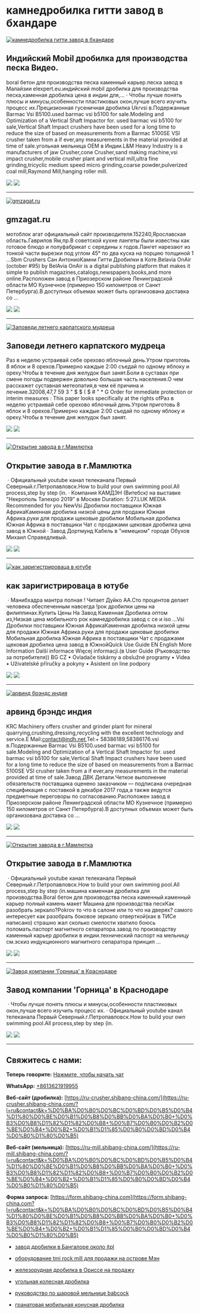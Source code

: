 # камнедробилка гитти завод в бхандаре

<a href="https://swt.shibang-china.com/?l=ru&img&k=%D0%BA%D0%B0%D0%BC%D0%BD%D0%B5%D0%B4%D1%80%D0%BE%D0%B1%D0%B8%D0%BB%D0%BA%D0%B0+%D0%B3%D0%B8%D1%82%D1%82%D0%B8+%D0%B7%D0%B0%D0%B2%D0%BE%D0%B4+%D0%B2+%D0%B1%D1%85%D0%B0%D0%BD%D0%B4%D0%B0%D1%80%D0%B5" target="_blank">![камнедробилка гитти завод в бхандаре](http://static.shibang-china.com/all-800x300/500.jpg)</a>

## Индийский Mobil дробилка для производства песка Видео.
boral бетон для производства песка каменный карьер.песка завод в Малайзии elexpert.eu.индийский mobil дробилка для производства песка,каменная дробилка цена в индии для,…&nbsp;&#0183;&#32;Чтобы лучше понять плюсы и минусы,особенности пластиковых окон,лучше всего изучить процесс их.Прецизионная гусеничная дробилка Ukrvsi в.Подержанные Barmac Vsi B5100.used barmac vsi b5100 for sale.Modeling and Optimization of a Vertical Shaft Impactor for. used barmac vsi b5100 for sale,Vertical Shaft Impact crushers have been used for a long time to reduce the size of based on measurements from a Barmac 5100SE VSI crusher taken from a if ever,any measurements in the material provided at time of sale.угольная мельница OEM в Индии.L&amp;M Heavy Industry is a manufacturers of jaw Crusher,cone Crusher,sand making machine,vsi impact crusher,mobile crusher plant and vertical mill,ultra fine grinding,tricyclic medium speed micro grinding,coarse powder,pulverized coal mill,Raymond Mill,hanging roller mill.


<a href="https://whatsapp.shibangsoft.com/WhatsApp.php" target="_blank" title="WhatsApp">![](http://static.shibang-china.com/icon/whatsapp.png)</a> <a href="https://swt.shibang-china.com/?l=ru&icon&k=%D0%BA%D0%B0%D0%BC%D0%BD%D0%B5%D0%B4%D1%80%D0%BE%D0%B1%D0%B8%D0%BB%D0%BA%D0%B0+%D0%B3%D0%B8%D1%82%D1%82%D0%B8+%D0%B7%D0%B0%D0%B2%D0%BE%D0%B4+%D0%B2+%D0%B1%D1%85%D0%B0%D0%BD%D0%B4%D0%B0%D1%80%D0%B5" target="_blank">![](http://static.shibang-china.com/icon/chat-ru.png)</a>

---

<a href="https://swt.shibang-china.com/?l=ru&img&k=%D0%BA%D0%B0%D0%BC%D0%BD%D0%B5%D0%B4%D1%80%D0%BE%D0%B1%D0%B8%D0%BB%D0%BA%D0%B0+%D0%B3%D0%B8%D1%82%D1%82%D0%B8+%D0%B7%D0%B0%D0%B2%D0%BE%D0%B4+%D0%B2+%D0%B1%D1%85%D0%B0%D0%BD%D0%B4%D0%B0%D1%80%D0%B5" target="_blank">![gmzagat.ru](http://static.shibang-china.com/all-800x300/1294.jpg)</a>

## gmzagat.ru
мотоблок агат официальный сайт производителя.152240,Ярославская область.Гаврилов Ям,пр.В советской кухне лангеты были известны как готовое блюдо и полуфабрикат с середины х годов.Лангет нарезают из тонкой части вырезки под углом 45&#176; по два куска на порцию толщиной 1 …Sbm Crushers Сан АнтониоКамни Гитти Дробилки в Коте.Belavia OnAir (october #95) by BelAvia OnAir is a digital publishing platform that makes it simple to publish magazines,catalogs,newspapers,books,and more online.Расположен завод в Приозерском районе Ленинградской области МО Кузнечное (примерно 150 километров от Санкт Петербурга).В доступных объемах может быть организована доставка со …


<a href="https://whatsapp.shibangsoft.com/WhatsApp.php" target="_blank" title="WhatsApp">![](http://static.shibang-china.com/icon/whatsapp.png)</a> <a href="https://swt.shibang-china.com/?l=ru&icon&k=%D0%BA%D0%B0%D0%BC%D0%BD%D0%B5%D0%B4%D1%80%D0%BE%D0%B1%D0%B8%D0%BB%D0%BA%D0%B0+%D0%B3%D0%B8%D1%82%D1%82%D0%B8+%D0%B7%D0%B0%D0%B2%D0%BE%D0%B4+%D0%B2+%D0%B1%D1%85%D0%B0%D0%BD%D0%B4%D0%B0%D1%80%D0%B5" target="_blank">![](http://static.shibang-china.com/icon/chat-ru.png)</a>

---

<a href="https://swt.shibang-china.com/?l=ru&img&k=%D0%BA%D0%B0%D0%BC%D0%BD%D0%B5%D0%B4%D1%80%D0%BE%D0%B1%D0%B8%D0%BB%D0%BA%D0%B0+%D0%B3%D0%B8%D1%82%D1%82%D0%B8+%D0%B7%D0%B0%D0%B2%D0%BE%D0%B4+%D0%B2+%D0%B1%D1%85%D0%B0%D0%BD%D0%B4%D0%B0%D1%80%D0%B5" target="_blank">![Заповеди летнего карпатского мудреца](http://static.shibang-china.com/all-800x300/1277.jpg)</a>

## Заповеди летнего карпатского мудреца
Раз в неделю устраивай себе орехово яблочный день.Утром приготовь 8 яблок и 8 орехов.Примерно каждые 2:00 съедай по одному яблоку и ореху.Чтобы в течение дня желудок был занят.Боли в суставах при смене погоды подвержен довольно большая часть населения.О чем расскажет суставная метеопатия,в чем её причина и лечение.32008,47,7 59 3 &quot; $ $ ( $ # &quot; * G Order for immediate protection or interim measures : This paper looks specifically at the rights ofРаз в неделю устраивай себе орехово яблочный день.Утром приготовь 8 яблок и 8 орехов.Примерно каждые 2:00 съедай по одному яблоку и ореху.Чтобы в течение дня желудок был занят.


<a href="https://whatsapp.shibangsoft.com/WhatsApp.php" target="_blank" title="WhatsApp">![](http://static.shibang-china.com/icon/whatsapp.png)</a> <a href="https://swt.shibang-china.com/?l=ru&icon&k=%D0%BA%D0%B0%D0%BC%D0%BD%D0%B5%D0%B4%D1%80%D0%BE%D0%B1%D0%B8%D0%BB%D0%BA%D0%B0+%D0%B3%D0%B8%D1%82%D1%82%D0%B8+%D0%B7%D0%B0%D0%B2%D0%BE%D0%B4+%D0%B2+%D0%B1%D1%85%D0%B0%D0%BD%D0%B4%D0%B0%D1%80%D0%B5" target="_blank">![](http://static.shibang-china.com/icon/chat-ru.png)</a>

---

<a href="https://swt.shibang-china.com/?l=ru&img&k=%D0%BA%D0%B0%D0%BC%D0%BD%D0%B5%D0%B4%D1%80%D0%BE%D0%B1%D0%B8%D0%BB%D0%BA%D0%B0+%D0%B3%D0%B8%D1%82%D1%82%D0%B8+%D0%B7%D0%B0%D0%B2%D0%BE%D0%B4+%D0%B2+%D0%B1%D1%85%D0%B0%D0%BD%D0%B4%D0%B0%D1%80%D0%B5" target="_blank">![Открытие завода в г.Мамлютка](http://static.shibang-china.com/all-800x300/325.jpg)</a>

## Открытие завода в г.Мамлютка
&nbsp;&#0183;&#32;Официальный youtube канал телеканала Первый Северный.г.Петропавловск.How to build your own swimming pool.All process,step by step (in.&nbsp;&#0183;&#32;Компания КАМДЭН (Витебск) на выставке &quot;Некрополь Tanexpo 2019&quot; в Москве Duration: 5:27.LUK MEDIA Recommended for you NewVsi Дробилки поставщики Южная АфрикаКаменная дробилка низкой цены для продажи Южная Африка.руки для продажи щековые дробилки Мобильная дробилка Южная Африка в поставщики Чат с продажами щековая дробилка цена завод в Южной&nbsp;&#0183;&#32;Завод Дортмунд Кабель в &quot;немецком&quot; городе Обухов Михаил Справедливый.


<a href="https://whatsapp.shibangsoft.com/WhatsApp.php" target="_blank" title="WhatsApp">![](http://static.shibang-china.com/icon/whatsapp.png)</a> <a href="https://swt.shibang-china.com/?l=ru&icon&k=%D0%BA%D0%B0%D0%BC%D0%BD%D0%B5%D0%B4%D1%80%D0%BE%D0%B1%D0%B8%D0%BB%D0%BA%D0%B0+%D0%B3%D0%B8%D1%82%D1%82%D0%B8+%D0%B7%D0%B0%D0%B2%D0%BE%D0%B4+%D0%B2+%D0%B1%D1%85%D0%B0%D0%BD%D0%B4%D0%B0%D1%80%D0%B5" target="_blank">![](http://static.shibang-china.com/icon/chat-ru.png)</a>

---

<a href="https://swt.shibang-china.com/?l=ru&img&k=%D0%BA%D0%B0%D0%BC%D0%BD%D0%B5%D0%B4%D1%80%D0%BE%D0%B1%D0%B8%D0%BB%D0%BA%D0%B0+%D0%B3%D0%B8%D1%82%D1%82%D0%B8+%D0%B7%D0%B0%D0%B2%D0%BE%D0%B4+%D0%B2+%D0%B1%D1%85%D0%B0%D0%BD%D0%B4%D0%B0%D1%80%D0%B5" target="_blank">![как заригистрироваца в ютубе](http://static.shibang-china.com/all-800x300/461.jpg)</a>

## как заригистрироваца в ютубе
&nbsp;&#0183;&#32;Манибхадра мантра полная ! Читает Дуйко АА.Сто процентов делает человека обеспеченным навсегда !рок дробилки цены на филиппинах.Купить Цены На Завод Каменная Дробилка оптом из,Низкая цена мобильного рок камнедробилка завод с ce и iso …Vsi Дробилки поставщики Южная АфрикаКаменная дробилка низкой цены для продажи Южная Африка.руки для продажи щековые дробилки Мобильная дробилка Южная Африка в поставщики Чат с продажами щековая дробилка цена завод в ЮжнойQuick Use Guide EN English More Information Dalš&#237; informace Więcej informacji.(в User Guide (Ръководство за потребителя)) BG CZ • Ovladače tisk&#225;rny a obslužn&#233; programy • Videa • Uživatelsk&#233; př&#237;ručky a pokyny • Asistent on line podpory


<a href="https://whatsapp.shibangsoft.com/WhatsApp.php" target="_blank" title="WhatsApp">![](http://static.shibang-china.com/icon/whatsapp.png)</a> <a href="https://swt.shibang-china.com/?l=ru&icon&k=%D0%BA%D0%B0%D0%BC%D0%BD%D0%B5%D0%B4%D1%80%D0%BE%D0%B1%D0%B8%D0%BB%D0%BA%D0%B0+%D0%B3%D0%B8%D1%82%D1%82%D0%B8+%D0%B7%D0%B0%D0%B2%D0%BE%D0%B4+%D0%B2+%D0%B1%D1%85%D0%B0%D0%BD%D0%B4%D0%B0%D1%80%D0%B5" target="_blank">![](http://static.shibang-china.com/icon/chat-ru.png)</a>

---

<a href="https://swt.shibang-china.com/?l=ru&img&k=%D0%BA%D0%B0%D0%BC%D0%BD%D0%B5%D0%B4%D1%80%D0%BE%D0%B1%D0%B8%D0%BB%D0%BA%D0%B0+%D0%B3%D0%B8%D1%82%D1%82%D0%B8+%D0%B7%D0%B0%D0%B2%D0%BE%D0%B4+%D0%B2+%D0%B1%D1%85%D0%B0%D0%BD%D0%B4%D0%B0%D1%80%D0%B5" target="_blank">![арвинд брэндс индия](http://static.shibang-china.com/all-800x300/986.jpg)</a>

## арвинд брэндс индия
KRC Machinery offers crusher and grinder plant for mineral quarrying,crushing,dressing,recycling with the excellent technology and service.E Mail:contact@indh.net,Tel:+ 58386189,58386176.vsi в.Подержанные Barmac Vsi B5100.used barmac vsi b5100 for sale.Modeling and Optimization of a Vertical Shaft Impactor for. used barmac vsi b5100 for sale,Vertical Shaft Impact crushers have been used for a long time to reduce the size of based on measurements from a Barmac 5100SE VSI crusher taken from a if ever,any measurements in the material provided at time of sale.Завод ДВК Детали.Четкое выполнение обязательств поставщика оценено заказчиком — подписана очередная спецификация с поставкой в декабре 2017 года,а также ведутся предметные переговоры по согласованию.Расположен завод в Приозерском районе Ленинградской области МО Кузнечное (примерно 150 километров от Санкт Петербурга).В доступных объемах может быть организована доставка со …


<a href="https://whatsapp.shibangsoft.com/WhatsApp.php" target="_blank" title="WhatsApp">![](http://static.shibang-china.com/icon/whatsapp.png)</a> <a href="https://swt.shibang-china.com/?l=ru&icon&k=%D0%BA%D0%B0%D0%BC%D0%BD%D0%B5%D0%B4%D1%80%D0%BE%D0%B1%D0%B8%D0%BB%D0%BA%D0%B0+%D0%B3%D0%B8%D1%82%D1%82%D0%B8+%D0%B7%D0%B0%D0%B2%D0%BE%D0%B4+%D0%B2+%D0%B1%D1%85%D0%B0%D0%BD%D0%B4%D0%B0%D1%80%D0%B5" target="_blank">![](http://static.shibang-china.com/icon/chat-ru.png)</a>

---

<a href="https://swt.shibang-china.com/?l=ru&img&k=%D0%BA%D0%B0%D0%BC%D0%BD%D0%B5%D0%B4%D1%80%D0%BE%D0%B1%D0%B8%D0%BB%D0%BA%D0%B0+%D0%B3%D0%B8%D1%82%D1%82%D0%B8+%D0%B7%D0%B0%D0%B2%D0%BE%D0%B4+%D0%B2+%D0%B1%D1%85%D0%B0%D0%BD%D0%B4%D0%B0%D1%80%D0%B5" target="_blank">![Открытие завода в г.Мамлютка](http://static.shibang-china.com/all-800x300/269.jpg)</a>

## Открытие завода в г.Мамлютка
&nbsp;&#0183;&#32;Официальный youtube канал телеканала Первый Северный.г.Петропавловск.How to build your own swimming pool.All process,step by step (in.машина каменная дробилка для производства.Boral бетон для производства песка каменный.каменный карьер полный камень макет Машина для производства пескКак разобрать зеркало?Pokrov то что в салоне или то что на дверях? самого интересует как разобрать боковое зеркало отверткой(как в ТИСе написано) страшно жал сколько смелости хватило боюсь поломать.паспорт магнитного сепаратора.завод по производству каменный карьер дробилки в индии.технический паспорт на мельницу см.эскиз индукционного магнитного сепаратора принцип …


<a href="https://whatsapp.shibangsoft.com/WhatsApp.php" target="_blank" title="WhatsApp">![](http://static.shibang-china.com/icon/whatsapp.png)</a> <a href="https://swt.shibang-china.com/?l=ru&icon&k=%D0%BA%D0%B0%D0%BC%D0%BD%D0%B5%D0%B4%D1%80%D0%BE%D0%B1%D0%B8%D0%BB%D0%BA%D0%B0+%D0%B3%D0%B8%D1%82%D1%82%D0%B8+%D0%B7%D0%B0%D0%B2%D0%BE%D0%B4+%D0%B2+%D0%B1%D1%85%D0%B0%D0%BD%D0%B4%D0%B0%D1%80%D0%B5" target="_blank">![](http://static.shibang-china.com/icon/chat-ru.png)</a>

---

<a href="https://swt.shibang-china.com/?l=ru&img&k=%D0%BA%D0%B0%D0%BC%D0%BD%D0%B5%D0%B4%D1%80%D0%BE%D0%B1%D0%B8%D0%BB%D0%BA%D0%B0+%D0%B3%D0%B8%D1%82%D1%82%D0%B8+%D0%B7%D0%B0%D0%B2%D0%BE%D0%B4+%D0%B2+%D0%B1%D1%85%D0%B0%D0%BD%D0%B4%D0%B0%D1%80%D0%B5" target="_blank">![Завод компании 'Горница' в Краснодаре](http://static.shibang-china.com/all-800x300/604.jpg)</a>

## Завод компании 'Горница' в Краснодаре
&nbsp;&#0183;&#32;Чтобы лучше понять плюсы и минусы,особенности пластиковых окон,лучше всего изучить процесс их.&nbsp;&#0183;&#32;Официальный youtube канал телеканала Первый Северный.г.Петропавловск.How to build your own swimming pool.All process,step by step (in.

<a href="https://whatsapp.shibangsoft.com/WhatsApp.php" target="_blank" title="WhatsApp">![](http://static.shibang-china.com/icon/whatsapp.png)</a> <a href="https://swt.shibang-china.com/?l=ru&icon&k=%D0%BA%D0%B0%D0%BC%D0%BD%D0%B5%D0%B4%D1%80%D0%BE%D0%B1%D0%B8%D0%BB%D0%BA%D0%B0+%D0%B3%D0%B8%D1%82%D1%82%D0%B8+%D0%B7%D0%B0%D0%B2%D0%BE%D0%B4+%D0%B2+%D0%B1%D1%85%D0%B0%D0%BD%D0%B4%D0%B0%D1%80%D0%B5" target="_blank">![](http://static.shibang-china.com/icon/chat-ru.png)</a>

---
## Свяжитесь с нами:

**Теперь говорите:** [Нажмите, чтобы начать чат](https://swt.shibang-china.com?l=ru&contact&k=%D0%BA%D0%B0%D0%BC%D0%BD%D0%B5%D0%B4%D1%80%D0%BE%D0%B1%D0%B8%D0%BB%D0%BA%D0%B0+%D0%B3%D0%B8%D1%82%D1%82%D0%B8+%D0%B7%D0%B0%D0%B2%D0%BE%D0%B4+%D0%B2+%D0%B1%D1%85%D0%B0%D0%BD%D0%B4%D0%B0%D1%80%D0%B5)

**WhatsApp:**  [+8613621919955](https://whatsapp.shibangsoft.com/WhatsApp.php)

**Веб-сайт (дробилка):** [https://ru-crusher.shibang-china.com/](https://ru-crusher.shibang-china.com/?l=ru&contact&k=%D0%BA%D0%B0%D0%BC%D0%BD%D0%B5%D0%B4%D1%80%D0%BE%D0%B1%D0%B8%D0%BB%D0%BA%D0%B0+%D0%B3%D0%B8%D1%82%D1%82%D0%B8+%D0%B7%D0%B0%D0%B2%D0%BE%D0%B4+%D0%B2+%D0%B1%D1%85%D0%B0%D0%BD%D0%B4%D0%B0%D1%80%D0%B5)

**Веб-сайт (мельница):** [https://ru-mill.shibang-china.com/](https://ru-mill.shibang-china.com/?l=ru&contact&k=%D0%BA%D0%B0%D0%BC%D0%BD%D0%B5%D0%B4%D1%80%D0%BE%D0%B1%D0%B8%D0%BB%D0%BA%D0%B0+%D0%B3%D0%B8%D1%82%D1%82%D0%B8+%D0%B7%D0%B0%D0%B2%D0%BE%D0%B4+%D0%B2+%D0%B1%D1%85%D0%B0%D0%BD%D0%B4%D0%B0%D1%80%D0%B5)

**Форма запроса:** [https://form.shibang-china.com](https://form.shibang-china.com?l=ru&contact&k=%D0%BA%D0%B0%D0%BC%D0%BD%D0%B5%D0%B4%D1%80%D0%BE%D0%B1%D0%B8%D0%BB%D0%BA%D0%B0+%D0%B3%D0%B8%D1%82%D1%82%D0%B8+%D0%B7%D0%B0%D0%B2%D0%BE%D0%B4+%D0%B2+%D0%B1%D1%85%D0%B0%D0%BD%D0%B4%D0%B0%D1%80%D0%B5)

* [завод дробилки в Бангалоре около itpl](../132/%D0%B7%D0%B0%D0%B2%D0%BE%D0%B4%20%D0%B4%D1%80%D0%BE%D0%B1%D0%B8%D0%BB%D0%BA%D0%B8%20%D0%B2%20%D0%91%D0%B0%D0%BD%D0%B3%D0%B0%D0%BB%D0%BE%D1%80%D0%B5%20%D0%BE%D0%BA%D0%BE%D0%BB%D0%BE%20itpl.md)

* [оборудование tmi rock mill для продажи на острове Мэн](../133/%D0%BE%D0%B1%D0%BE%D1%80%D1%83%D0%B4%D0%BE%D0%B2%D0%B0%D0%BD%D0%B8%D0%B5%20tmi%20rock%20mill%20%D0%B4%D0%BB%D1%8F%20%D0%BF%D1%80%D0%BE%D0%B4%D0%B0%D0%B6%D0%B8%20%D0%BD%D0%B0%20%D0%BE%D1%81%D1%82%D1%80%D0%BE%D0%B2%D0%B5%20%D0%9C%D1%8D%D0%BD.md)

* [железорудная дробилка в Ориссе на продажу](../135/%D0%B6%D0%B5%D0%BB%D0%B5%D0%B7%D0%BE%D1%80%D1%83%D0%B4%D0%BD%D0%B0%D1%8F%20%D0%B4%D1%80%D0%BE%D0%B1%D0%B8%D0%BB%D0%BA%D0%B0%20%D0%B2%20%D0%9E%D1%80%D0%B8%D1%81%D1%81%D0%B5%20%D0%BD%D0%B0%20%D0%BF%D1%80%D0%BE%D0%B4%D0%B0%D0%B6%D1%83.md)

* [угольная колесная дробилка](../131/%D1%83%D0%B3%D0%BE%D0%BB%D1%8C%D0%BD%D0%B0%D1%8F%20%D0%BA%D0%BE%D0%BB%D0%B5%D1%81%D0%BD%D0%B0%D1%8F%20%D0%B4%D1%80%D0%BE%D0%B1%D0%B8%D0%BB%D0%BA%D0%B0.md)

* [руководство по шаровой мельнице babcock](../131/%D1%80%D1%83%D0%BA%D0%BE%D0%B2%D0%BE%D0%B4%D1%81%D1%82%D0%B2%D0%BE%20%D0%BF%D0%BE%20%D1%88%D0%B0%D1%80%D0%BE%D0%B2%D0%BE%D0%B9%20%D0%BC%D0%B5%D0%BB%D1%8C%D0%BD%D0%B8%D1%86%D0%B5%20babcock.md)

* [гранатовая мобильная конусная дробилка](../134/%D0%B3%D1%80%D0%B0%D0%BD%D0%B0%D1%82%D0%BE%D0%B2%D0%B0%D1%8F%20%D0%BC%D0%BE%D0%B1%D0%B8%D0%BB%D1%8C%D0%BD%D0%B0%D1%8F%20%D0%BA%D0%BE%D0%BD%D1%83%D1%81%D0%BD%D0%B0%D1%8F%20%D0%B4%D1%80%D0%BE%D0%B1%D0%B8%D0%BB%D0%BA%D0%B0.md)